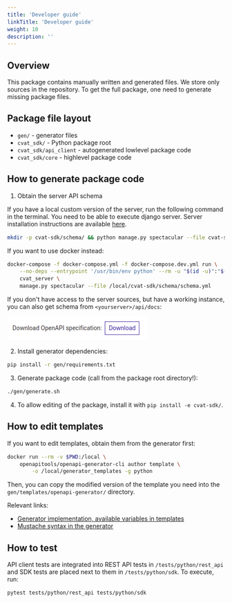 ```yaml
---
title: 'Developer guide'
linkTitle: 'Developer guide'
weight: 10
description: ''
---
```


## Overview

This package contains manually written and generated files. We store only sources in
the repository. To get the full package, one need to generate missing package files.

## Package file layout

- `gen/` - generator files
- `cvat_sdk/` - Python package root
- `cvat_sdk/api_client` - autogenerated lowlevel package code
- `cvat_sdk/core` - highlevel package code

## How to generate package code

1. Obtain the server API schema

If you have a local custom version of the server, run the following command in the terminal.
You need to be able to execute django server. Server installation instructions are available
[here](/contributing/development-environment).
```bash
mkdir -p cvat-sdk/schema/ && python manage.py spectacular --file cvat-sdk/schema/schema.yml
```

If you want to use docker instead:
```bash
docker-compose -f docker-compose.yml -f docker-compose.dev.yml run \
    --no-deps --entrypoint '/usr/bin/env python' --rm -u "$(id -u)":"$(id -g)" -v "$PWD":"/local" \
    cvat_server \
    manage.py spectacular --file /local/cvat-sdk/schema/schema.yml
```

If you don't have access to the server sources, but have a working instance,
you can also get schema from `<yourserver>/api/docs`:

![Download server schema button image](/images/download_server_schema.png)

2. Install generator dependencies:
```bash
pip install -r gen/requirements.txt
```

3. Generate package code (call from the package root directory!):
```bash
./gen/generate.sh
```

4. To allow editing of the package, install it with `pip install -e cvat-sdk/`.

## How to edit templates

If you want to edit templates, obtain them from the generator first:

```bash
docker run --rm -v $PWD:/local \
    openapitools/openapi-generator-cli author template \
        -o /local/generator_templates -g python
```

Then, you can copy the modified version of the template you need into
the `gen/templates/openapi-generator/` directory.

Relevant links:
- [Generator implementation, available variables in templates](https://github.com/OpenAPITools/openapi-generator/tree/master/modules/openapi-generator/src/main/java/org/openapitools/codegen)
- [Mustache syntax in the generator](https://github.com/OpenAPITools/openapi-generator/wiki/Mustache-Template-Variables)

## How to test

API client tests are integrated into REST API tests in `/tests/python/rest_api`
and SDK tests are placed next to them in `/tests/python/sdk`.
To execute, run:
```bash
pytest tests/python/rest_api tests/python/sdk
```
